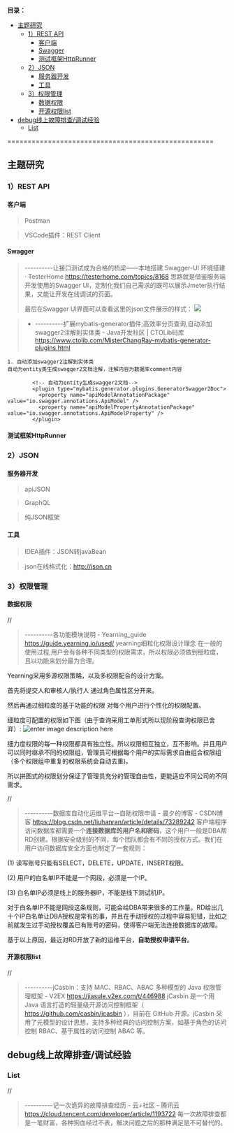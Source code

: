 **目录：**
- [主题研究](#%E4%B8%BB%E9%A2%98%E7%A0%94%E7%A9%B6)
  - [1）REST API](#1rest-api)
    - [客户端](#%E5%AE%A2%E6%88%B7%E7%AB%AF)
    - [Swagger](#swagger)
    - [测试框架HttpRunner](#%E6%B5%8B%E8%AF%95%E6%A1%86%E6%9E%B6httprunner)
  - [2）JSON](#2json)
    - [服务器开发](#%E6%9C%8D%E5%8A%A1%E5%99%A8%E5%BC%80%E5%8F%91)
    - [工具](#%E5%B7%A5%E5%85%B7)
  - [3）权限管理](#3%E6%9D%83%E9%99%90%E7%AE%A1%E7%90%86)
    - [数据权限](#%E6%95%B0%E6%8D%AE%E6%9D%83%E9%99%90)
    - [开源权限list](#%E5%BC%80%E6%BA%90%E6%9D%83%E9%99%90list)
- [debug线上故障排查/调试经验](#debug%E7%BA%BF%E4%B8%8A%E6%95%85%E9%9A%9C%E6%8E%92%E6%9F%A5%E8%B0%83%E8%AF%95%E7%BB%8F%E9%AA%8C)
  - [List](#list)

===================================================



## 主题研究

### 1）REST API

#### 客户端

> Postman

> VSCode插件：REST Client

#### Swagger


> ----------让接口测试成为合格的桥梁——本地搭建 Swagger-UI 环境搭建 · TesterHome
> https://testerhome.com/topics/8168
思路就是借鉴服务端开发使用的Swagger UI，定制化我们自己需求的既可以展示Jmeter执行结果，又能让开发在线调试的页面。
>
>最后在Swagger UI界面可以查看这里的json文件展示的样式：
![](https://testerhome.com/uploads/photo/2017/58b183395d7b395df3adae77d379f893.png!large)



> + ----------扩展mybatis-generator插件;高效率分页查询,自动添加swagger2注解到实体类 - Java开发社区 | CTOLib码库
>https://www.ctolib.com/MisterChangRay-mybatis-generator-plugins.html
```
1. 自动添加swagger2注解到实体类
自动为entity类生成swagger2文档注解，注解内容为数据库comment内容

        <!-- 自动为entity生成swagger2文档-->
        <plugin type="mybatis.generator.plugins.GeneratorSwagger2Doc">
          <property name="apiModelAnnotationPackage" value="io.swagger.annotations.ApiModel" />
          <property name="apiModelPropertyAnnotationPackage" value="io.swagger.annotations.ApiModelProperty" />
        </plugin>
```




#### 测试框架HttpRunner


### 2）JSON

#### 服务器开发

> apiJSON

> GraphQL

> 纯JSON框架

#### 工具

> IDEA插件：JSON转javaBean

> json在线格式化：http://json.cn


### 3）权限管理

#### 数据权限

//
> ----------各功能模块说明 - Yearning_guide
> https://guide.yearning.io/used/
yearning细粒化权限设计理念
在一般的使用过程,用户会有各种不同类型的权限需求，所以权限必须做到细粒度，且以功能来划分最为合理。

Yearning采用多源权限策略，以及多权限配合的设计方案。

首先将提交人和审核人/执行人 通过角色属性区分开来。

然后再通过细粒度的基于功能的权限 对每个用户进行个性化的权限配置。

细粒度可配置的权限如下图（由于查询采用工单形式所以现阶段查询权限已舍弃）:
![enter image description here](https://guide.yearning.io/images/per.png)

细力度权限的每一种权限都具有独立性。所以权限相互独立，互不影响。并且用户可以同时继承不同的权限组，管理员可根据每个用户的实际需求自由组合权限组（多个权限组中重复的权限系统会自动去重)。

所以拼图式的权限划分保证了管理员充分的管理自由性，更能适应不同公司的不同需求。


//
> ----------数据库自动化运维平台--自助权限申请 - 晨夕的博客 - CSDN博客
> https://blog.csdn.net/liuhanran/article/details/73289242
客户端程序访问数据库都需要一个**连接数据库的用户名和密码**，这个用户一般是DBA帮RD创建。根据安全级别的不同，每个团队都会有不同的授权方式。我们在用户访问数据库安全方面也制定了一套规则：

(1) 读写账号只能有SELECT，DELETE，UPDATE，INSERT权限。

(2) 用户的白名单IP不能是一个网段，必须是一个IP。

(3) 白名单IP必须是线上的服务器IP，不能是线下测试机IP。

对于白名单IP不能是网段这条规则，可能会给DBA带来很多的工作量。RD给出几十个IP白名单让DBA授权是常有的事，并且在手动授权的过程中容易犯错，比如之前就发生过手动授权覆盖已有账号的密码，使得客户端无法连接数据库的故障。

基于以上原因，最近对RD开放了新的运维平台，**自助授权申请平台**。




#### 开源权限list
//
> ----------jCasbin：支持 MAC、RBAC、ABAC 多种模型的 Java 权限管理框架 - V2EX
> https://jiasule.v2ex.com/t/446988
jCasbin 是一个用 Java 语言打造的轻量级开源访问控制框架（ https://github.com/casbin/jcasbin ），目前在 GitHub 开源。jCasbin 采用了元模型的设计思想，支持多种经典的访问控制方案，如基于角色的访问控制 RBAC、基于属性的访问控制 ABAC 等。


## debug线上故障排查/调试经验

### List

//
> ----------记一次诡异的故障排查经历 - 云+社区 - 腾讯云
> https://cloud.tencent.com/developer/article/1193722
每一次故障排查都是一笔财富，各种狗血经过不表，解决问题之后的那种满足是不可替代的。



